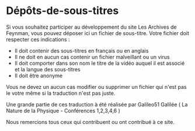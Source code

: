 # Dépôts-de-sous-titres

Si vous souhaitez participer au développement du site Les Archives de Feynman, vous pouvez déposer ici un fichier de sous-titre. Votre fichier doit respecter ces indications :

- Il doit contenir des sous-titres en français ou en anglais
- Il ne doit en aucun cas contenir un fichier malveillant ou un virus
- Il doit comporter dans son nom le titre de la vidéo auquel il est associé et la langue des sous-titres
- Il doit être anonyme

Vous ne devez un aucun cas modifier ou supprimer un fichier qui n'est pas le votre même si la traduction n'est pas juste.

Une grande partie de ces traduction à été réalisée par Galileo51 Galilée ( La Nature de la Physique - Conférences 1,2,3,4,6 )

Nous remercions tous ceux qui contribuent ou ont contribué à ce site.
